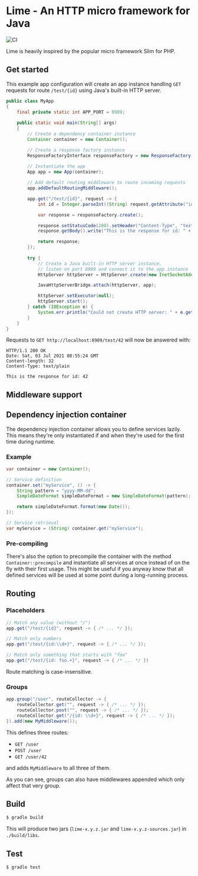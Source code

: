 # Lime - An HTTP micro framework for Java

![CI](https://github.com/timesplinter/lime/actions/workflows/ci.yaml/badge.svg)

Lime is heavily inspired by the popular micro framework Slim for PHP.

## Get started

This example app configuration will create an app instance handling `GET` requests for route `/test/{id}` using Java's 
built-in HTTP server.

```java
public class MyApp
{
    final private static int APP_PORT = 8989;
    
    public static void main(String[] args)
    {
        // Create a dependency container instance
        Container container = new Container();

        // Create a response factory instance
        ResponseFactoryInterface responseFactory = new ResponseFactory();
        
        // Instantiate the app
        App app = new App(container);

        // Add default routing middleware to route incoming requests
        app.addDefaultRoutingMiddleware();

        app.get("/test/{id}", request -> {
            int id = Integer.parseInt((String) request.getAttribute("id"));

            var response = responseFactory.create();

            response.setStatusCode(200).setHeader("Content-Type", "text/plain");
            response.getBody().write("This is the response for id: " + id);

            return response;
        });
        
        try {
            // Create a Java built-in HTTP server instance,
            // listen on port 8989 and connect it to the app instance
            HttpServer httpServer = HttpServer.create(new InetSocketAddress(MyApp.APP_PORT), 0);

            JavaHttpServerBridge.attach(httpServer, app);

            httpServer.setExecutor(null);
            httpServer.start();
        } catch (IOException e) {
            System.err.println("Could not create HTTP server: " + e.getMessage());
        }
    }
}
```

Requests to `GET http://localhost:8989/test/42` will now be answered with:

```
HTTP/1.1 200 OK
Date: Sat, 03 Jul 2021 08:55:24 GMT
Content-length: 32
Content-Type: text/plain

This is the response for id: 42
```

## Middleware support

## Dependency injection container

The dependency injection container allows you to define services lazily. This means they're only instantiated if and 
when they're used for the first time during runtime.

### Example
```java
var container = new Container();

// Service definition
container.set("myService", () -> {
    String pattern = "yyyy-MM-dd";
    SimpleDateFormat simpleDateFormat = new SimpleDateFormat(pattern);

    return simpleDateFormat.format(new Date());
});

// Service retrieval
var myService = (String) container.get("myService");
```

### Pre-compiling
There's also the option to precompile the container with the method `Container::precompile` and instantiate all services
at once instead of on the fly with their first usage. This might be useful if you anyway know that all defined services 
will be used at some point during a long-running process.

## Routing
### Placeholders
```java
// Match any value (without "/")
app.get("/test/{id}", request -> { /* ... */ });

// Match only numbers
app.get("/test/{id:\\d+}", request -> { /* ... */ });

// Match only something that starts with "foo"
app.get("/test/{id: foo.+}", request -> { /* ... */ })
```

Route matching is case-insensitive.

### Groups
```java
app.group("/user", routeCollector -> {
    routeCollector.get("", request -> { /* ... */ });
    routeCollector.post("", request -> { /* ... */ });
    routeCollector.get("/{id: \\d+}", request -> { /* ... */ });
}).add(new MyMiddleware());
```

This defines three routes:

* `GET /user`
* `POST /user`
* `GET /user/42`

and adds `MyMiddleware` to all three of them.

As you can see, groups can also have middlewares appended which only affect that very group.

## Build
```bash
$ gradle build
```

This will produce two jars (`lime-x.y.z.jar` and `lime-x.y.z-sources.jar`) in `./build/libs`.

## Test
```bash
$ gradle test
```
